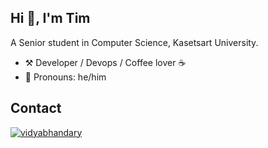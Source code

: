 ## Hi 👋, I'm Tim
A Senior student in Computer Science, Kasetsart University.
<!-- 
<p align="center"> <a href="https://github.com/ryo-ma/github-profile-trophy"><img src="https://github-profile-trophy.vercel.app/?username=cjtim" alt="cjtim" /></a> </p>

<div align="center">
  <img height="170" align="left" src="https://github-readme-stats.vercel.app/api?username=cjtim&count_private=true&include_all_commits=true" />
  <img src="https://github-readme-stats.vercel.app/api/top-langs/?username=cjtim&layout=compact" />
</div> -->
-   :hammer_and_pick: Developer / Devops / Coffee lover ☕️
-   :man: Pronouns: he/him

## Contact
  <a href="https://in.linkedin.com/in/jinna-chodchoy" target="blank"><img src="https://img.shields.io/badge/LinkedIn-0077B5?style=for-the-badge&logo=linkedin&logoColor=white" alt="vidyabhandary"/></a> 
